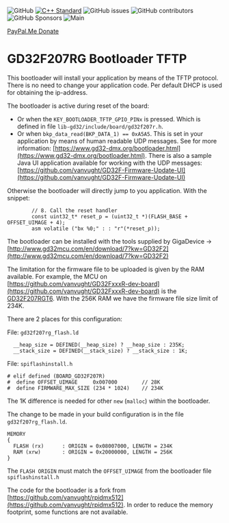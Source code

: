 ![GitHub](https://img.shields.io/github/license/vanvught/GD32F207RG-Bootloader-TFTP)
[![C++ Standard](https://img.shields.io/badge/C%2B%2B-11-blue.svg)](https://img.shields.io/badge/C%2B%2B-11%-blue.svg)
![GitHub issues](https://img.shields.io/github/issues-raw/vanvught/GD32F207RG-Bootloader-TFTP)
![GitHub contributors](https://img.shields.io/github/contributors/vanvught/GD32F207RG-Bootloader-TFTP)
![GitHub Sponsors](https://img.shields.io/github/sponsors/vanvught)
![Main](https://github.com/vanvught/GD32F207RG-Bootloader-TFTP/actions/workflows/c-cpp.yml/badge.svg?branch=main)

[PayPal.Me Donate](https://paypal.me/AvanVught?locale.x=nl_NL)

# GD32F207RG Bootloader TFTP

This bootloader will install your application by means of the TFTP protocol. There is no need to change your application code. 
Per default DHCP is used for obtaining the ip-address.

The bootloader is active during reset of the board:

* Or when the `KEY_BOOTLOADER_TFTP_GPIO_PINx` is pressed. Which is defined in file `lib-gd32/include/board/gd32f207r.h`.
* Or when `bkp_data_read(BKP_DATA_1) == 0xA5A5`. This is set in your application by means of human readable UDP messages. See for more information: [https://www.gd32-dmx.org/bootloader.html](https://www.gd32-dmx.org/bootloader.html). There is also a sample Java UI application available for working with the UDP messages: [https://github.com/vanvught/GD32F-Firmware-Update-UI](https://github.com/vanvught/GD32F-Firmware-Update-UI)

Otherwise the bootloader will directly jump to you application. With the snippet: 

	    	// 8. Call the reset handler
	    	const uint32_t* reset_p = (uint32_t *)(FLASH_BASE + OFFSET_UIMAGE + 4);
	    	asm volatile ("bx %0;" : : "r"(*reset_p));

The bootloader can be installed with the tools supplied by GigaDevice -> [http://www.gd32mcu.com/en/download/7?kw=GD32F2](http://www.gd32mcu.com/en/download/7?kw=GD32F2)

The limitation for the firmware file to be uploaded is given by the RAM available. For example, the MCU on [https://github.com/vanvught/GD32FxxxR-dev-board](https://github.com/vanvught/GD32FxxxR-dev-board) is the [GD32F207RGT6](https://www.gigadevice.com/microcontroller/gd32f207rgt6/). With the 256K RAM we have the firmware file size limit of 234K.

There are 2 places for this configuration:

File: `gd32f207rg_flash.ld`

	  __heap_size = DEFINED(__heap_size) ? __heap_size : 235K;
	  __stack_size = DEFINED(__stack_size) ? __stack_size : 1K;

File: `spiflashinstall.h`

	# elif defined (BOARD_GD32F207R)
	#  define OFFSET_UIMAGE		0x007000		// 28K
	#  define FIRMWARE_MAX_SIZE (234 * 1024)	// 234K


The 1K difference is needed for other `new` (`malloc`) within the bootloader.

The change to be made in your build configuration is in the file `gd32f207rg_flash.ld`. 
	
	MEMORY
	{
	  FLASH (rx)      : ORIGIN = 0x08007000, LENGTH = 234K
	  RAM (xrw)       : ORIGIN = 0x20000000, LENGTH = 256K
	}
	
	
The `FLASH ORIGIN` must match the `OFFSET_UIMAGE` from the bootloader file `spiflashinstall.h`


The code for the bootloader is a fork from [https://github.com/vanvught/rpidmx512](https://github.com/vanvught/rpidmx512). In order to reduce the memory footprint, some functions are not available. 